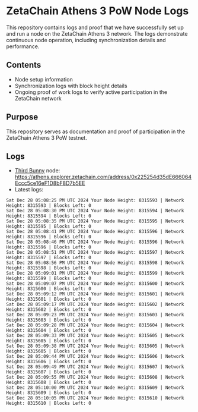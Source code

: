 # ZetaChain Athens 3 PoW Node Logs
This repository contains logs and proof that we have successfully set up and run a node on the ZetaChain Athens 3 network. The logs demonstrate continuous node operation, including synchronization details and performance.

## Contents
- Node setup information
- Synchronization logs with block height details
- Ongoing proof of work logs to verify active participation in the ZetaChain network

## Purpose
This repository serves as documentation and proof of participation in the ZetaChain Athens 3 PoW testnet.

## Logs

- [Third Bunny](https://thirdbunny.xyz/) node: https://athens.explorer.zetachain.com/address/0x225254d35dE666064Eccc5ce16eF1D8bF8D7b5EE
- Latest logs:
```
Sat Dec 28 05:08:25 PM UTC 2024 Your Node Height: 8315593 | Network Height: 8315593 | Blocks Left: 0
Sat Dec 28 05:08:30 PM UTC 2024 Your Node Height: 8315594 | Network Height: 8315594 | Blocks Left: 0
Sat Dec 28 05:08:35 PM UTC 2024 Your Node Height: 8315595 | Network Height: 8315595 | Blocks Left: 0
Sat Dec 28 05:08:41 PM UTC 2024 Your Node Height: 8315596 | Network Height: 8315596 | Blocks Left: 0
Sat Dec 28 05:08:46 PM UTC 2024 Your Node Height: 8315596 | Network Height: 8315596 | Blocks Left: 0
Sat Dec 28 05:08:51 PM UTC 2024 Your Node Height: 8315597 | Network Height: 8315597 | Blocks Left: 0
Sat Dec 28 05:08:56 PM UTC 2024 Your Node Height: 8315598 | Network Height: 8315598 | Blocks Left: 0
Sat Dec 28 05:09:01 PM UTC 2024 Your Node Height: 8315599 | Network Height: 8315599 | Blocks Left: 0
Sat Dec 28 05:09:07 PM UTC 2024 Your Node Height: 8315600 | Network Height: 8315600 | Blocks Left: 0
Sat Dec 28 05:09:12 PM UTC 2024 Your Node Height: 8315601 | Network Height: 8315601 | Blocks Left: 0
Sat Dec 28 05:09:17 PM UTC 2024 Your Node Height: 8315602 | Network Height: 8315602 | Blocks Left: 0
Sat Dec 28 05:09:23 PM UTC 2024 Your Node Height: 8315603 | Network Height: 8315603 | Blocks Left: 0
Sat Dec 28 05:09:28 PM UTC 2024 Your Node Height: 8315604 | Network Height: 8315604 | Blocks Left: 0
Sat Dec 28 05:09:33 PM UTC 2024 Your Node Height: 8315605 | Network Height: 8315605 | Blocks Left: 0
Sat Dec 28 05:09:38 PM UTC 2024 Your Node Height: 8315605 | Network Height: 8315605 | Blocks Left: 0
Sat Dec 28 05:09:44 PM UTC 2024 Your Node Height: 8315606 | Network Height: 8315606 | Blocks Left: 0
Sat Dec 28 05:09:49 PM UTC 2024 Your Node Height: 8315607 | Network Height: 8315607 | Blocks Left: 0
Sat Dec 28 05:09:55 PM UTC 2024 Your Node Height: 8315608 | Network Height: 8315608 | Blocks Left: 0
Sat Dec 28 05:10:00 PM UTC 2024 Your Node Height: 8315609 | Network Height: 8315609 | Blocks Left: 0
Sat Dec 28 05:10:05 PM UTC 2024 Your Node Height: 8315610 | Network Height: 8315610 | Blocks Left: 0
```
